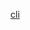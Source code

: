 <!-- CLI -->

[cli](https://raw.githubusercontent.com/blocklessnetwork/cli/refs/heads/main/README.md ':include')